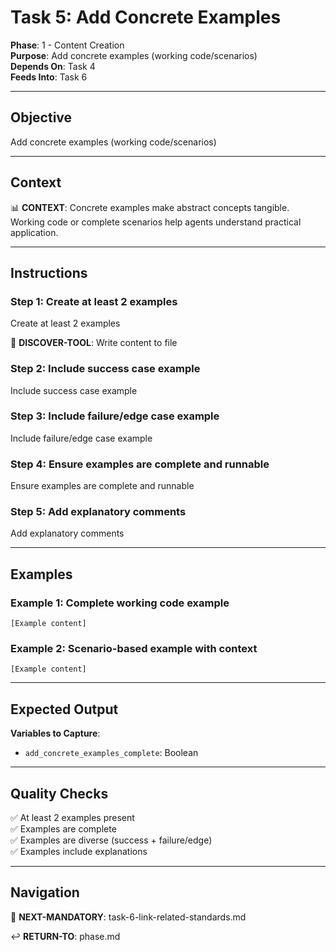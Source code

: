 # Task 5: Add Concrete Examples

**Phase**: 1 - Content Creation  
**Purpose**: Add concrete examples (working code/scenarios)  
**Depends On**: Task 4  
**Feeds Into**: Task 6

---

## Objective

Add concrete examples (working code/scenarios)

---

## Context

📊 **CONTEXT**: Concrete examples make abstract concepts tangible. Working code or complete scenarios help agents understand practical application.

---

## Instructions

### Step 1: Create at least 2 examples

Create at least 2 examples

📖 **DISCOVER-TOOL**: Write content to file

### Step 2: Include success case example

Include success case example

### Step 3: Include failure/edge case example

Include failure/edge case example

### Step 4: Ensure examples are complete and runnable

Ensure examples are complete and runnable

### Step 5: Add explanatory comments

Add explanatory comments

---

## Examples

### Example 1: Complete working code example

```
[Example content]
```

### Example 2: Scenario-based example with context

```
[Example content]
```

---

## Expected Output

**Variables to Capture**:
- `add_concrete_examples_complete`: Boolean

---

## Quality Checks

✅ At least 2 examples present  
✅ Examples are complete  
✅ Examples are diverse (success + failure/edge)  
✅ Examples include explanations  

---

## Navigation

🎯 **NEXT-MANDATORY**: task-6-link-related-standards.md

↩️ **RETURN-TO**: phase.md

